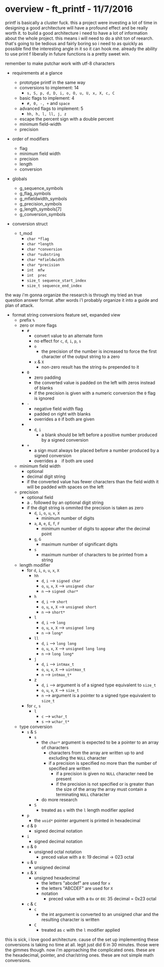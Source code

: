 # overview - ft_printf - 11/7/2016

printf is basically a cluster fuck. this a project were investing a lot of time in designing a good architecture will have a profound effect and be really worth it. to build a good architecture i need to have a lot of information about the whole project. this means i will need to do a shit ton of reearch. that's going to be tedious and fairly boring so i need to as quickly as possible find the interesting angle in it so it can hook me. already the ability to use print f liberally in future functions is a pretty sweet win. 

remember to make putchar work with utf-8 characters

* requirements at a glance
	* prototype printf in the same way
	* conversions to implement: 14
		* `s, S, p, d, D, i, o, O, u, U, x, X, c, C`
	* basic flags to implement: 4
		* `#, 0, -, +` and `space`
	* advanced flags to implement: 5
		* `hh, h, l, ll, j, z`
	* escape the percent sign with a double percent
	* minimum field-width
	* precision

* order of modifiers
	* flag
	* minimum field width
	* precision
	* length
	* conversion

* globals
	* g_sequence_symbols 
	* g_flag_symbols 
	* g_mfieldwidth_symbols 
	* g_precision_symbols
	* g_length_symbols[7] 
	* g_conversion_symbols 

* conversion struct 
	* t_mod
		* `char	*flag`
		* `char *length`
		* `char *conversion`
		* `char *substring`
		* `char *mfieldwidth`
		* `char *precision`
		* `int 	mfw`
		* `int	prec`
		* `size_t sequence_start_index`
		* `size_t sequence_end_index`

the way i'm gonna organize the research is through my tried an true question answer format. after words i'l probably organize it into a guide and plan of attack.

* format string conversions feature set, expanded view
	* prefix `%`
	* zero or more flags
		* `#`
			* convert value to an alternate form
			* no effect for `c`, `d`, `i`, `p`, `s`
			* `o`
				* the precision of the number is increased to force the first character of the output string to a zero
			* `x` & `X`
				* non-zero result has the string `0x` prepended to it			
		* `0`
			* zero padding
			* the converted value is padded on the left with zeros instead of blanks
			* if the precision is given with a numeric conversion the `0` flag is ignored
		* `-`
			* negative field width flag			
			* padded on right with blanks
			* overrides a `0` if both are given
		* ` `
			* `d`, `i`
				* a blank should be left before a positive number produced by a signed conversion
		* `+`
			* a sign must always be placed before a number produced by a signed conversion
			* overrides a ` ` if both are used
	* minimum field width
		* optional
		* decimal digit string
		* if the converted value has fewer characters than the field width it will be padded with spaces on the left
	* precision
		* optional field
		* a `.` followed by an optional digit string
		* if the digit string is ommited the precision is taken as zero
			* `d`, `i`, `o`, `u`, `x`, `X`
				* minimum number of digits
			* `a`, `A`, `e`, `E`, `f`, `F`
				* minimum number of digits to appear after the decimal point
			* `g`, `G`
				* maximum number of significant digits
			* `s`
				* maximum number of characters to be printed from a string
	* length modifier
		* for `d`, `i`, `o`, `u`, `x`, `X`
			* `hh`
				* `d`, `i` 				--> `signed char`
				* `o`, `u`, `x`, `X`	--> `unsigned char`
				* `n`					--> `signed char*`
			* `h`
				* `d`, `i` 				--> `short`
				* `o`, `u`, `x`, `X`	--> `unsigned short`
				* `n`					--> `short*`
			* `l`
				* `d`, `i` 				--> `long`
				* `o`, `u`, `x`, `X`	--> `unsigned long`
				* `n`					--> `long*`
			* `ll`
				* `d`, `i` 				--> `long long`
				* `o`, `u`, `x`, `X`	--> `unsigned long long`
				* `n`					--> `long long*`
			* `j`
				* `d`, `i` 				--> `intmax_t`
				* `o`, `u`, `x`, `X`	--> `uintmax_t`
				* `n`					--> `intmax_t*`
			* z
				* `d`, `i` 				--> argument is of a signed type equivalent to `size_t`
				* `o`, `u`, `x`, `X`	--> `size_t`
				* `n`					--> argument is a pointer to a signed type equivalent to `size_t`
		* for `c`, `s`
			* `l`
				* `c` --> `wchar_t`
				* `s` --> `wchar_t*`
	* type conversion
		* `s` & `S`
			* `s`
				* the `char*` argument is expected to be a pointer to an array of characters 
					* characters from the array are written up to and excluding the `NULL` character
					* if a precision is specified no more than the number of specified are written
						* if a precision is given no `NULL` character need be present 
						* if the precision is not specified or is greater than the size of the array the array must contain a terminating `NULL` character
				* do more research
			* `S`
				* treated as `s` with the `l` length modifier applied						
		* `p`
			* the `void*` pointer argument is printed in hexadecimal
		* `d` & `D`
			* signed decimal notation
		* `i`
			* signed decimal notation
		* `o` & `O`
			* unsigned octal notation
				* preced value with a `0`: 19 decimal -> 023 octal
		* `u` & `U`
			* unsigned decimal
		* `x` & `X`
			* unsigned hexadecimal
				* the letters "abcdef" are used for `x`
				* the letters "ABCDEF" are used for `X`
				* notation
					* preced value with a `0x` or `0X`: 35 decimal = 0x23 octal
		* `c` & `C`
			* `c`
				* the int argument is converted to an unsigned char and the resulting character is written
			* `C`
				* treated as `c` with the `l` modifier applied

this is sick, i love good architecture. cause of the set up implementing these conversions is taking no time at all. legit just did 6 in 30 minutes. those were the gimmes though. now i'm approaching the complicated ones. these are the hexadecimal, pointer, and char/string ones. these are not simple math conversions. 




